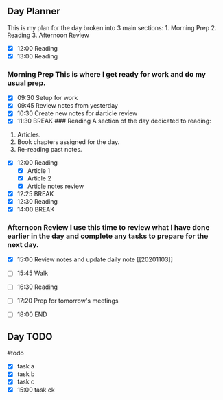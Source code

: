 ## Day Planner 
This is my plan for the day broken into 3 main sections: 
	1. Morning Prep 
	2. Reading 
	3. Afternoon Review 
- [x] 12:00 Reading
- [x] 13:00 Reading
### Morning Prep This is where I get ready for work and do my usual prep. 
- [x] 09:30 Setup for work
- [x] 09:45 Review notes from yesterday
- [x] 10:30 Create new notes for #article review
- [x] 11:30 BREAK ### Reading A section of the day dedicated to reading:
1. Articles. 
2. Book chapters assigned for the day. 
3. Re-reading past notes. 
- [x] 12:00 Reading
	- [x] Article 1 
	- [x] Article 2 
	- [x] Article notes review 
- [x] 12:25 BREAK
- [x] 12:30 Reading
- [x] 14:00 BREAK
### Afternoon Review I use this time to review what I have done earlier in the day and complete any tasks to prepare for the next day. 
- [x] 15:00 Review notes and update daily note [[20201103]]
- [ ] 15:45 Walk
- [ ] 16:30 Reading
- [ ] 17:20 Prep for tomorrow's meetings
- [ ] 18:00 END


## Day TODO
#todo
- [x] task a
- [x] task b
- [x] task c
- [x] 15:00 task ck
